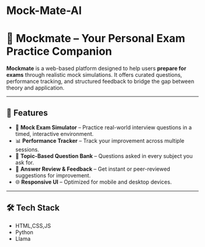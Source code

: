 # Mock-Mate-AI
# 💼 Mockmate – Your Personal Exam Practice Companion

**Mockmate** is a web-based platform designed to help users **prepare for exams** through realistic mock simulations. It offers curated questions, performance tracking, and structured feedback to bridge the gap between theory and application.

[MockMate]: (https://mockmate-nczo.onrender.com)

---

## 🚀 Features

- 🎯 **Mock Exam Simulator** – Practice real-world interview questions in a timed, interactive environment.
- 📊 **Performance Tracker** – Track your improvement across multiple sessions.
- 🧠 **Topic-Based Question Bank** – Questions asked in every subject you ask for.
- 💬 **Answer Review & Feedback** – Get instant or peer-reviewed suggestions for improvement.
- 🌐 **Responsive UI** – Optimized for mobile and desktop devices.

---

## 🛠️ Tech Stack
- HTML,CSS,JS
- Python
- Llama

  
